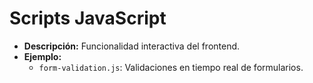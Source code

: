 # Scripts JavaScript
- **Descripción:** Funcionalidad interactiva del frontend.
- **Ejemplo:**
    - `form-validation.js`: Validaciones en tiempo real de formularios.